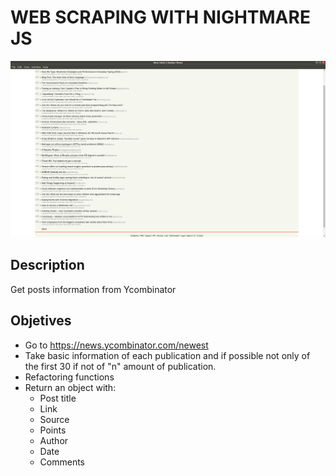 # WEB SCRAPING WITH NIGHTMARE JS
![nightmareJS-preview](/nightmareJS-preview.png)

## Description
Get posts information from Ycombinator

## Objetives
* Go to https://news.ycombinator.com/newest
* Take basic information of each publication and if possible not only of the first 30 if not of "n" amount of publication.
* Refactoring functions
* Return an object with:
  * Post title
  * Link
  * Source
  * Points
  * Author
  * Date
  * Comments
  
